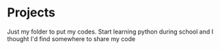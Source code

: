 # Projects
Just my folder to put my codes.
Start learning python during school and I thought I'd find somewhere to share my code
